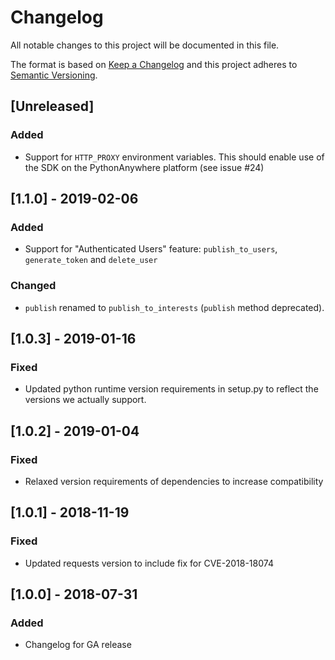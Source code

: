 # Changelog
All notable changes to this project will be documented in this file.

The format is based on [Keep a Changelog](http://keepachangelog.com/en/1.0.0/)
and this project adheres to [Semantic Versioning](http://semver.org/spec/v2.0.0.html).

## [Unreleased]
### Added
 - Support for `HTTP_PROXY` environment variables. This should enable use of the
   SDK on the PythonAnywhere platform (see issue #24)

## [1.1.0] - 2019-02-06
### Added
 - Support for "Authenticated Users" feature: `publish_to_users`, `generate_token` and `delete_user`

### Changed
 - `publish` renamed to `publish_to_interests` (`publish` method deprecated).

## [1.0.3] - 2019-01-16
### Fixed
 - Updated python runtime version requirements in setup.py to reflect the versions
   we actually support.

## [1.0.2] - 2019-01-04
### Fixed
 - Relaxed version requirements of dependencies to increase compatibility

## [1.0.1] - 2018-11-19
### Fixed
 - Updated requests version to include fix for CVE-2018-18074

## [1.0.0] - 2018-07-31
### Added
 - Changelog for GA release
